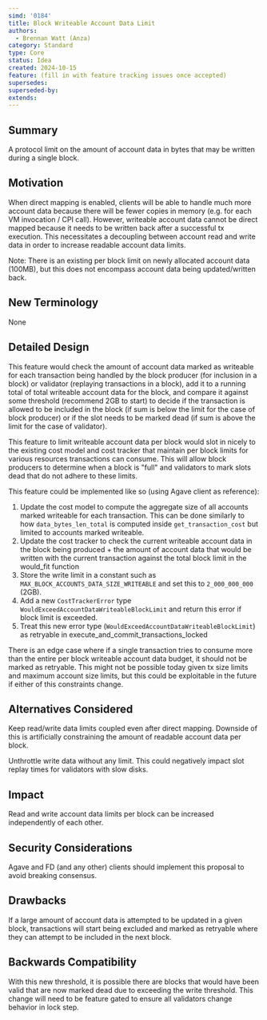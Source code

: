 ```yaml
---
simd: '0184'
title: Block Writeable Account Data Limit
authors:
  - Brennan Watt (Anza)
category: Standard
type: Core
status: Idea
created: 2024-10-15
feature: (fill in with feature tracking issues once accepted)
supersedes:
superseded-by:
extends:
---
```


## Summary

A protocol limit on the amount of account data in bytes that may be written
during a single block.

## Motivation

When direct mapping is enabled, clients will be able to handle much more account
data because there will be fewer copies in memory (e.g. for each VM invocation /
CPI call). However, writeable account data cannot be direct mapped because it
needs to be written back after a successful tx execution. This necessitates a
decoupling between account read and write data in order to increase readable
account data limits.

Note: There is an existing per block limit on newly allocated account data
(100MB), but this does not encompass account data being updated/written back.

## New Terminology

None

## Detailed Design

This feature would check the amount of account data marked as writeable for each
transaction being handled by the block producer (for inclusion in a block) or
validator (replaying transactions in a block), add it to a running total of
total writeable account data for the block, and compare it against some
threshold (recommend 2GB to start) to decide if the transaction is allowed to be
included in the block (if sum is below the limit for the case of block producer)
or if the slot needs to be marked dead (if sum is above the limit for the case
of validator).

This feature to limit writeable account data per block would slot in nicely to
the existing cost model and cost tracker that maintain per block limits for
various resources transactions can consume. This will allow block producers to
determine when a block is "full" and validators to mark slots dead that do not
adhere to these limits.

This feature could be implemented like so (using Agave client as reference):

1. Update the cost model to compute the aggregate size of all accounts marked
  writeable for each transaction. This can be done similarly to how
  `data_bytes_len_total` is computed inside `get_transaction_cost` but limited
  to accounts marked writeable.
2. Update the cost tracker to check the current writeable account data in the
  block being produced + the amount of account data that would be written with
  the current transaction against the total block limit in the would_fit
  function
3. Store the write limit in a constant such as
  `MAX_BLOCK_ACCOUNTS_DATA_SIZE_WRITEABLE` and set this to `2_000_000_000`
  (2GB).
4. Add a new `CostTrackerError` type `WouldExceedAccountDataWriteableBlockLimit`
  and return this error if block limit is exceeded.
5. Treat this new error type (`WouldExceedAccountDataWriteableBlockLimit`) as
  retryable in execute_and_commit_transactions_locked

There is an edge case where if a single transaction tries to consume more than
the entire per block writeable account data budget, it should not be marked as
retryable. This might not be possible today given tx size limits and maximum
account size limits, but this could be exploitable in the future if either of
this constraints change.

## Alternatives Considered

Keep read/write data limits coupled even after direct mapping. Downside of this
is artificially constraining the amount of readable account data per block.

Unthrottle write data without any limit. This could negatively impact slot
replay times for validators with slow disks.

## Impact

Read and write account data limits per block can be increased independently of
each other.

## Security Considerations

Agave and FD (and any other) clients should implement this proposal to avoid
breaking consensus.

## Drawbacks

If a large amount of account data is attempted to be updated in a given block,
transactions will start being excluded and marked as retryable where they can
attempt to be included in the next block.

## Backwards Compatibility

With this new threshold, it is possible there are blocks that would have been
valid that are now marked dead due to exceeding the write threshold. This change
will need to be feature gated to ensure all validators change behavior in lock
step.
